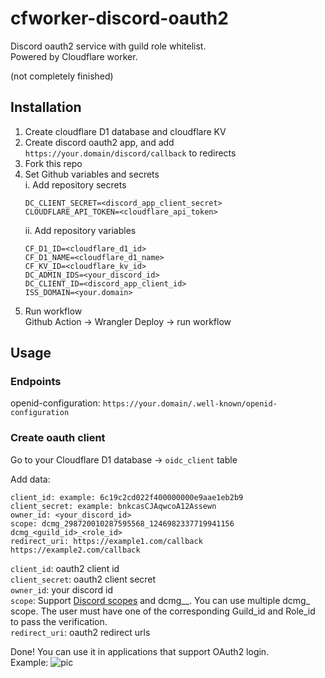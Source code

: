 # cfworker-discord-oauth2

Discord oauth2 service with guild role whitelist.  
Powered by Cloudflare worker.  

(not completely finished)  

## Installation  
1. Create cloudflare D1 database and cloudflare KV  
2. Create discord oauth2 app, and add ```https://your.domain/discord/callback``` to redirects  
3. Fork this repo  
4. Set Github variables and secrets  
    i. Add repository secrets  
    ```
    DC_CLIENT_SECRET=<discord_app_client_secret>
    CLOUDFLARE_API_TOKEN=<cloudflare_api_token>
    ```
    ii. Add repository variables  
    ```
    CF_D1_ID=<cloudflare_d1_id>
    CF_D1_NAME=<cloudflare_d1_name>
    CF_KV_ID=<cloudflare_kv_id>
    DC_ADMIN_IDS=<your_discord_id>
    DC_CLIENT_ID=<discord_app_client_id>
    ISS_DOMAIN=<your.domain>
    ```
5. Run workflow  
    Github Action -> Wrangler Deploy -> run workflow  
    
## Usage  
### Endpoints  
openid-configuration: ```https://your.domain/.well-known/openid-configuration```  

### Create oauth client
Go to your Cloudflare D1 database -> ```oidc_client``` table  

Add data:
```
client_id: example: 6c19c2cd022f400000000e9aae1eb2b9
client_secret: example: bnkcasCJAqwcoA12Assewn
owner_id: <your_discord_id>
scope: dcmg_298720010287595568_1246982337719941156 dcmg_<guild_id>_<role_id>
redirect_uri: https://example1.com/callback https://example2.com/callback
```
```client_id```: oauth2 client id  
```client_secret```: oauth2 client secret  
```owner_id```: your discord id  
```scope```: Support [Discord scopes](https://discord.com/developers/docs/topics/oauth2#shared-resources-oauth2-scopes) and dcmg_<discordGuildId>_<discordRoleId>. You can use multiple dcmg\_ scope. The user must have one of the corresponding Guild_id and Role_id to pass the verification.  
```redirect_uri```: oauth2 redirect urls  

Done! You can use it in applications that support OAuth2 login.  
Example:
![pic](https://hackmd.io/_uploads/SyMDwGiTR.png)
